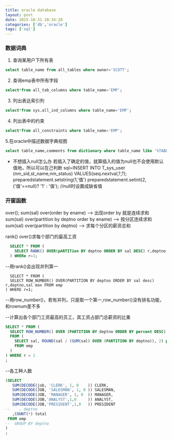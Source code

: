 ```yaml
---
title: oracle database
layout: post
date: 2015-10-31 20:34:20
categories: ['db','oracle']
tags: ['sql']
---
```


### 数据词典
1. 查询某用户下所有表
```sql
select table_name from all_tables where owner='SCOTT';
```
2. 查询emp表中所有字段
```sql
select*from all_tab_columns where table_name='EMP';
```
3. 列出表达索引列
```sql
select*from sys.all_ind_columns where table_name='EMP';
```
4. 列出表中的约束
```sql
select*from all_constraints where table_name='EMP';
```
5.在oracle中描述数据字典视图
```sql
select table_name,comments from dictionary where table_name like '%TABLE%';
```

- 不想插入null怎么办
若插入了确定的值，就算插入的值为null也不会使用默认值地，所以可以在己判断
sql=INSERT INTO T_sys_user (nm_sid,st_name,nm_status) VALUES(seq.nextval,?,?);
preparedstatement.setstring(1,'值')
preparedstatement.setint(2,('值'==null)? '1' : '值'); //null时设置成缺省值

### 开窗函数
over();
sum(sal) over(order by ename)                     --> 出现order by 就是连续求和
sum(sal) over(partition by deptno order by ename) --> 按分区连续求和
sum(sal) over(partition by deptno)                --> 求每个分区的薪资总和


rank() over()求每个部门的最高工资
```sql
  SELECT * FROM (
    SELECT RANK() OVER(pARTITion BY deptno ORDER BY sal DESC) r,deptno,sal max FROM emp
  ) WHERe r=1;
```
  --用rank()会出现并列第一
```
  SELECT * FROM (
  SELECT ROW_NUMBER() OVER(PARTITION BY deptno ORDER BY sal desc) r,deptno,sal max FROM emp
) WHERE r=1;
```
  --用row_number()，若有并列，只是取一个第一,row_number()没有排名功能，和rownum差不多


--计算出各个部门工资最高的员工，其工资占部门总薪资的比重
```sql
SELECT * FROM (
  SELECT ROW_NUMBER() OVER (PARTITION BY deptno ORDER BY percent DESC) r, percent, deptno, ename, sal
  FROM (
    SELECT sal, ROUND(sal / (SUM(sal) OVER (PARTITION BY deptno)), 2) percent, deptno, ename
    FROM emp
  )
) WHERE r = 1
;
```


--各工种人数
```sql
(SELECT
   SUM(DECODE(job, 'CLERK', 1, 0    )) CLERK,
   SUM(DECODE(JOB, 'SALESMAN', 1, 0 )) SALESMAN,
   SUM(DECODE(JOB, 'MANAGER', 1, 0  )) MANAGER,
   SUM(DECODE(JOB,'ANALYST',1,0     )) ANALYST,
   SUM(DECODE(JOB,'PRESIDENT',1,0   )) PRESIDENT
--    , deptno
   ,COUNT(*) total
 FROM emp
--  GROUP BY deptno
)
;
```


